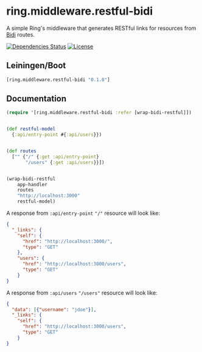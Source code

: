 ring.middleware.restful-bidi
============================

A simple Ring's middleware that generates RESTful links for resources from [Bidi](https://github.com/juxt/bidi) routes.

[![Dependencies Status](https://jarkeeper.com/druids/ring.middleware.restful-bidi/status.png)](https://jarkeeper.com/druids/ring.middleware.restful-bidi)
[![License](https://img.shields.io/badge/MIT-Clause-blue.svg)](https://opensource.org/licenses/MIT)


Leiningen/Boot
--------------

```clojure
[ring.middleware.restful-bidi "0.1.0"]
```

Documentation
-------------

```clojure
(require '[ring.middleware.restful-bidi :refer [wrap-bidi-restful]])


(def restful-model
  {:api/entry-point #{:api/users}})


(def routes
  ["" {"/" {:get :api/entry-point}
       "/users" {:get :api/users}}])


(wrap-bidi-restful
    app-handler
    routes
    "http://localhost:3000"
    restful-model)
```

A response from `:api/entry-point` `"/"` resource will look like:

```json
{
  "_links": {
    "self": {
      "href": "http://localhost:3000/",
      "type": "GET"
    },
    "users": {
      "href": "http://localhost:3000/users",
      "type": "GET"
    }
}
```

A response from `:api/users` `"/users"` resource will look like:

```json
{
  "data": [{"username": "jdoe"}],
  "_links": {
    "self": {
      "href": "http://localhost:3000/users",
      "type": "GET"
    }
}
```
